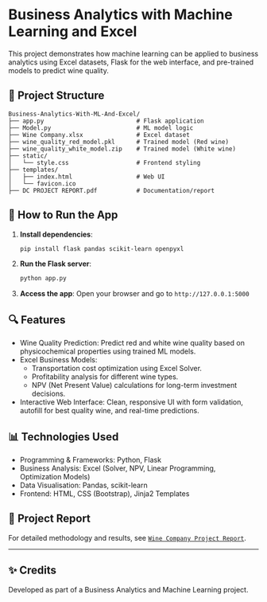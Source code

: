 
# Business Analytics with Machine Learning and Excel

This project demonstrates how machine learning can be applied to business analytics using Excel datasets, Flask for the web interface, and pre-trained models to predict wine quality.

## 📂 Project Structure

```
Business-Analytics-With-ML-And-Excel/
├── app.py                          # Flask application
├── Model.py                        # ML model logic
├── Wine Company.xlsx               # Excel dataset
├── wine_quality_red_model.pkl      # Trained model (Red wine)
├── wine_quality_white_model.zip    # Trained model (White wine)
├── static/
│   └── style.css                   # Frontend styling
├── templates/
│   ├── index.html                  # Web UI
│   └── favicon.ico
├── DC PROJECT REPORT.pdf           # Documentation/report
```

## 🚀 How to Run the App

1. **Install dependencies**:
   ```bash
   pip install flask pandas scikit-learn openpyxl
   ```

2. **Run the Flask server**:
   ```bash
   python app.py
   ```

3. **Access the app**:
   Open your browser and go to `http://127.0.0.1:5000`

## 🔍 Features

- Wine Quality Prediction:
     Predict red and white wine quality based on physicochemical properties using trained ML models.
- Excel Business Models:
   - Transportation cost optimization using Excel Solver.
   - Profitability analysis for different wine types.
   - NPV (Net Present Value) calculations for long-term investment decisions.
- Interactive Web Interface:
     Clean, responsive UI with form validation, autofill for best quality wine, and real-time predictions.

## 📊 Technologies Used

- Programming & Frameworks: Python, Flask
- Business Analysis: Excel (Solver, NPV, Linear Programming, Optimization Models)
- Data Visualisation: Pandas, scikit-learn
- Frontend: HTML, CSS (Bootstrap), Jinja2 Templates



## 📄 Project Report

For detailed methodology and results, see [`Wine Company Project Report`]().

---

## ✨ Credits

Developed as part of a Business Analytics and Machine Learning project.

